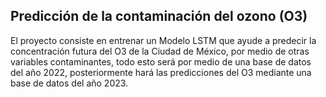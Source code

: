 ## Predicción de la contaminación del ozono (O3)

El proyecto consiste en entrenar un Modelo LSTM que ayude a predecir la concentración futura del O3 de la Ciudad de México, 
por medio de otras variables contaminantes, todo esto será por medio de una base de datos del año 2022, posteriormente hará las 
predicciones del O3 mediante una base de datos del año 2023.
